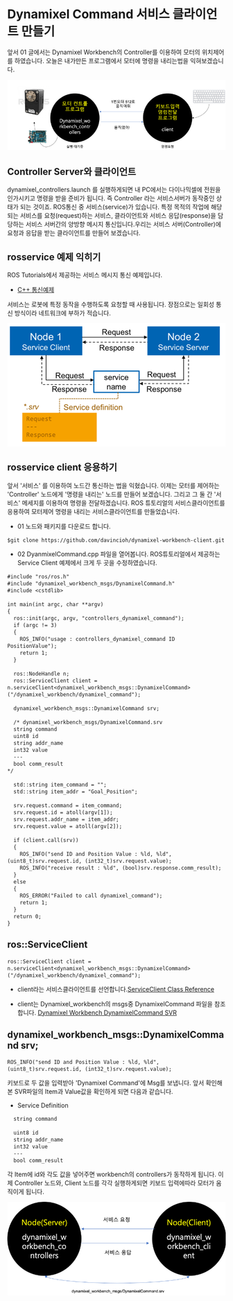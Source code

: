 # Dynamixel Command 서비스 클라이언트 만들기

앞서 01 글에서는 Dynamixel Workbench의 Controller를 이용하여 모터의 위치제어를 하였습니다.
오늘은 내가만든 프로그램에서 모터에 명령을 내리는법을 익혀보겠습니다. 

![index](./images/img01.png)


Controller Server와 클라이언트
--
dynamixel_controllers.launch 를 실행하게되면 내 PC에서는 다이나믹셀에 전원을 인가시키고 명령을 받을 준비가 됩니다. 
즉 Controller 라는 서비스서버가 동작중인 상태가 되는 것이죠. ROS통신 중 서비스(service)가 있습니다. 특정 목적의 작업에 해당되는 서비스를 요청(request)하는 서비스, 클라이언트와 서비스 응답(response)을 담당하는 서비스 서버간의 양방향 메시지 통신입니다.우리는 서비스 서버(Controller)에 요청과 응답을 받는 클라이언트를 만들어 보겠습니다.


rosservice 예제 익히기
--
ROS Tutorials에서 제공하는 서비스 메시지 통신 예제입니다.
- [C++ 통신예제](http://wiki.ros.org/ROS/Tutorials/WritingServiceClient%28c%2B%2B%29)

서비스는 로봇에 특정 동작을 수행하도록 요청할 때 사용됩니다. 장점으로는 일회성 통신 방식이라 네트워크에 부하가 적습니다.

![network](./images/img02.png)



rosservice client 응용하기 
--
앞서 '서비스' 를 이용하여 노드간 통신하는 법을 익혔습니다. 이제는 모터를 제어하는 'Controller' 노드에게 '명령을 내리는' 노드를 만들어 보겠습니다. 그리고 그 둘 간 '서비스' 메세지를 이용하여 명령을 전달하겠습니다. ROS 튜토리얼의 서비스클라이언트를 응용하여 모터제어 명령을 내리는 서비스클라이언트를 만들었습니다.

- 01 노드와 패키지를 다운로드 합니다.
```
$git clone https://github.com/davincioh/dynamixel-workbench-client.git
```

- 02 DyanmixelCommand.cpp 파일을 열어봅니다. ROS튜토리얼에서 제공하는 Service Client 예제에서 크게 두 곳을 수정하였습니다.


```
#include "ros/ros.h"
#include "dynamixel_workbench_msgs/DynamixelCommand.h"
#include <cstdlib>

int main(int argc, char **argv)
{
  ros::init(argc, argv, "controllers_dynamixel_command");
  if (argc != 3)
  {
    ROS_INFO("usage : controllers_dynamixel_command ID PositionValue");
    return 1;
  }

  ros::NodeHandle n;
  ros::ServiceClient client = n.serviceClient<dynamixel_workbench_msgs::DynamixelCommand>
("/dynamixel_workbench/dynamixel_command");

  dynamixel_workbench_msgs::DynamixelCommand srv;

  /* dynamixel_workbench_msgs/DynamixelCommand.srv
  string command
  uint8 id
  string addr_name
  int32 value
  ---
  bool comm_result
*/

  std::string item_command = "";
  std::string item_addr = "Goal_Position";

  srv.request.command = item_command;
  srv.request.id = atoll(argv[1]);
  srv.request.addr_name = item_addr;
  srv.request.value = atoll(argv[2]);

  if (client.call(srv))
  {
    ROS_INFO("send ID and Position Value : %ld, %ld", (uint8_t)srv.request.id, (int32_t)srv.request.value);
    ROS_INFO("receive result : %ld", (bool)srv.response.comm_result);
  }
  else
  {
    ROS_ERROR("Failed to call dynamixel_command");
    return 1;
  }
  return 0;
}
```


ros::ServiceClient
--
```
ros::ServiceClient client = n.serviceClient<dynamixel_workbench_msgs::DynamixelCommand>("/dynamixel_workbench/dynamixel_command");
```

- client라는 서비스클라이언트를 선언합니다.[ServiceClient Class Reference](http://docs.ros.org/jade/api/roscpp/html/classros_1_1ServiceClient.html)

- client는 Dynamixel_workbench의 msgs중 DynamixelCommand 파일을 참조합니다.  [Dynamixel Workbench DynamixelCommand SVR](http://emanual.robotis.com/docs/en/popup/dynamixel_workbench_msgs_DynamixelCommand/)



dynamixel_workbench_msgs::DynamixelCommand srv;
--
```
ROS_INFO("send ID and Position Value : %ld, %ld", (uint8_t)srv.request.id, (int32_t)srv.request.value);
```
키보드로 두 값을 입력받아 'Dynamixel Command'에 Msg를 보냅니다. 앞서 확인해본 SVR파일의 Item과 Value값을 확인하게 되면 다음과 같습니다.

- Service Definition

```
  string command

  uint8 id
  string addr_name
  int32 value
  ---
  bool comm_result
```


각 Item에 id와 각도 값을 넣어주면 workbench의 controllers가 동작하게 됩니다. 이제 Controller 노드와, Client 노드를 각각 실행하게되면 키보드 입력에따라 모터가 움직이게 됩니다.

![control](./images/img03.png)

